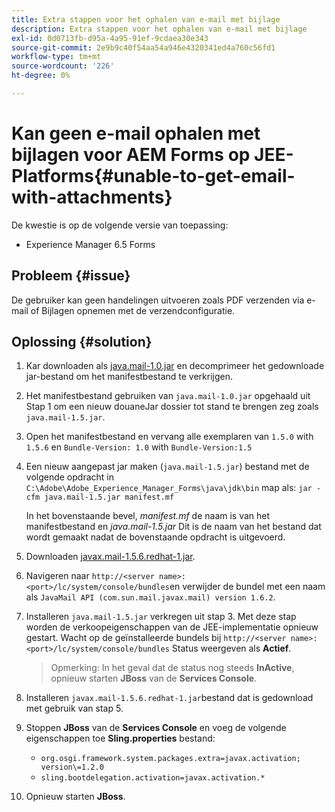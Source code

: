 ```yaml
---
title: Extra stappen voor het ophalen van e-mail met bijlage
description: Extra stappen voor het ophalen van e-mail met bijlage
exl-id: 0d0713fb-d95a-4a95-91ef-9cdaea30e343
source-git-commit: 2e9b9c40f54aa54a946e4320341ed4a760c56fd1
workflow-type: tm+mt
source-wordcount: '226'
ht-degree: 0%

---
```


# Kan geen e-mail ophalen met bijlagen voor AEM Forms op JEE-Platforms{#unable-to-get-email-with-attachments}

De kwestie is op de volgende versie van toepassing:
* Experience Manager 6.5 Forms

## Probleem {#issue}

De gebruiker kan geen handelingen uitvoeren zoals PDF verzenden via e-mail of Bijlagen opnemen met de verzendconfiguratie.

## Oplossing {#solution}

1. Kar downloaden als [java.mail-1.0.jar](/help/forms/using/java.mail-1.0.jar) en decomprimeer het gedownloade jar-bestand om het manifestbestand te verkrijgen.

1. Het manifestbestand gebruiken van `java.mail-1.0.jar` opgehaald uit Stap 1 om een nieuw douaneJar dossier tot stand te brengen zeg zoals `java.mail-1.5.jar`.

1. Open het manifestbestand en vervang alle exemplaren van `1.5.0` with `1.5.6` en `Bundle-Version: 1.0` with `Bundle-Version:1.5`

1. Een nieuw aangepast jar maken (`java.mail-1.5.jar`) bestand met de volgende opdracht in `C:\Adobe\Adobe_Experience_Manager_Forms\java\jdk\bin` map als:
   `jar -cfm java.mail-1.5.jar manifest.mf`

   In het bovenstaande bevel, *manifest.mf* de naam is van het manifestbestand en *java.mail-1.5.jar* Dit is de naam van het bestand dat wordt gemaakt nadat de bovenstaande opdracht is uitgevoerd.

1. Downloaden [javax.mail-1.5.6.redhat-1.jar](https://mvnrepository.com/artifact/com.sun.mail/javax.mail/1.5.6.redhat-1).

1. Navigeren naar `http://<server name>:<port>/lc/system/console/bundles`en verwijder de bundel met een naam als `JavaMail API (com.sun.mail.javax.mail) version 1.6.2`.

1. Installeren `java.mail-1.5.jar` verkregen uit stap 3.  Met deze stap worden de verkoopeigenschappen van de JEE-implementatie opnieuw gestart. Wacht op de geïnstalleerde bundels bij `http://<server name>:<port>/lc/system/console/bundles` Status weergeven als **Actief**.

   >Opmerking: In het geval dat de status nog steeds **InActive**, opnieuw starten   **JBoss** van de **Services Console**.


1. Installeren `javax.mail-1.5.6.redhat-1.jar`bestand dat is gedownload met gebruik van stap 5.

1. Stoppen **JBoss** van de **Services Console** en voeg de volgende eigenschappen toe **Sling.properties** bestand:
   * `org.osgi.framework.system.packages.extra=javax.activation; version\=1.2.0`
   * `sling.bootdelegation.activation=javax.activation.*`

1. Opnieuw starten **JBoss**.
